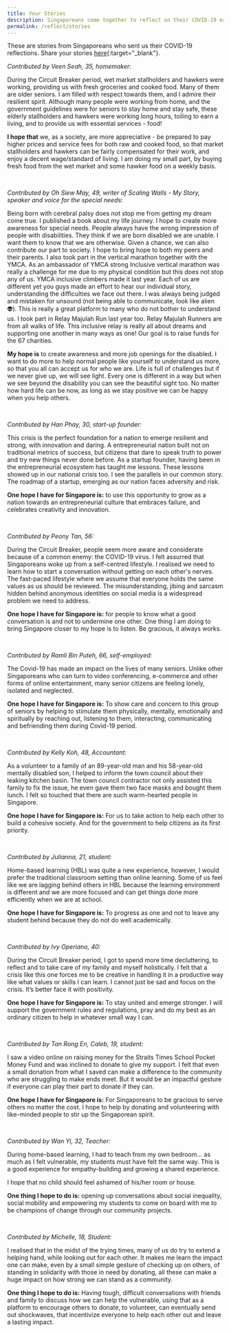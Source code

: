 ```yaml
---
title: Your Stories
description: Singaporeans come together to reflect on their COVID-19 experiences and share what they learned. Read their stories.
permalink: /reflect/stories
---
```


These are stories from Singaporeans who sent us their COVID-19 reflections. Share your stories [here](https://storiesofus.gov.sg){:target="_blank"}.

*Contributed by Veen Seah, 35, homemaker:*
 
During the Circuit Breaker period, wet market stallholders and hawkers were working, providing us with fresh groceries and cooked food. Many of them are older seniors. I am filled with respect towards them, and I admire their resilient spirit. Although many people were working from home, and the government guidelines were for seniors to stay home and stay safe, these elderly stallholders and hawkers were working long hours, toiling to earn a living, and to provide us with essential services - food!
 
**<span class="has-text-secondary">I hope that</span>** we, as a society, are more appreciative - be prepared to pay higher prices and service fees for both raw and cooked food, so that market stallholders and hawkers can be fairly compensated for their work, and enjoy a decent wage/standard of living. I am doing my small part, by buying fresh food from the wet market and some hawker food on a weekly basis. 

&nbsp;

*Contributed by Oh Siew May, 49, writer of Scaling Walls - My Story, speaker and voice for the special needs:*
 
Being born with cerebral palsy does not stop me from getting my dream come true. I published a book about my life journey. I hope to create more awareness for special needs. People always have the wrong impression of people with disabilities. They think if we are born disabled we are unable. I want them to know that we are otherwise. Given a chance, we can also contribute our part to society. I hope to bring hope to both my peers and their parents. I also took part in the vertical marathon together with the YMCA. As an ambassador of YMCA strong Inclusive vertical marathon was really a challenge for me due to my physical condition but this does not stop any of us. YMCA inclusive climbers made it last year. Each of us are different yet you guys made an effort to hear our individual story, understanding the difficulties we face out there. I was always being judged and mistaken for unsound (not being able to communicate, look like alien 👽). This is really a great platform to many who do not bother to understand us. I took part in Relay Majulah Run last year too. Relay Majulah Runners are from all walks of life. This inclusive relay is really all about dreams and supporting one another in many ways as one! Our goal is to raise funds for the 67 charities.
 
**<span class="has-text-secondary">My hope is</span>** to create awareness and more job openings for the disabled. I want to do more to help normal people like yourself to understand us more, so that you all can accept us for who we are. Life is full of challenges but if we never give up, we will see light. Every one is different in a way but when we see beyond the disability you can see the beautiful sight too. No matter how hard life can be now, as long as we stay positive we can be happy when you help others.

&nbsp;

*Contributed by Han Phay, 30, start-up founder:*
 
This crisis is the perfect foundation for a nation to emerge resilient and strong, with innovation and daring. A entrepreneurial nation built not on traditional metrics of success, but citizens that dare to speak truth to power and try new things never done before. As a startup founder, having been in the entrepreneurial ecosystem has taught me lessons. These lessons showed up in our national crisis too. I see the parallels in our common story. The roadmap of a startup, emerging as our nation faces adversity and risk.
 
**<span class="has-text-secondary">One hope I have for Singapore is:</span>** to use this opportunity to grow as a nation towards an entrepreneurial culture that embraces failure, and celebrates creativity and innovation.

&nbsp;

*Contributed by Peony Tan, 56:*
 
During the Circuit Breaker, people seem more aware and considerate because of a common enemy: the COVID-19 virus. I felt assurred that Singaporeans woke up from a self-centred lifestyle. I realised we need to learn how to start a conversation without getting on each other's nerves. The fast-paced lifestyle where we assume that everyone holds the same values as us should be reviewed. The misunderstanding, jibing and sarcasm hidden behind anonymous identities on social media is a widespread problem we need to address.
 
**<span class="has-text-secondary">One hope I have for Singapore is:</span>** for people to know what a good conversation is and not to undermine one other. One thing I am doing to bring Singapore closer to my hope is to listen. Be gracious, it always works.

&nbsp;

*Contributed by Ramli Bin Puteh, 66, self-employed:*

The Covid-19 has made an impact on the lives of many seniors. Unlike other Singaporeans who can turn to video conferencing, e-commerce and other forms of online entertainment, many senior citizens are feeling lonely, isolated and neglected.

**<span class="has-text-secondary">One hope I have for Singapore is:</span>** To show care and concern to this group of seniors by helping to stimulate them physically, mentally, emotionally and spiritually by reaching out, listening to them, interacting, communicating and befriending them during Covid-19 period.

&nbsp;

*Contributed by Kelly Koh, 48, Accountant:*

As a volunteer to a family of an 89-year-old man and his 58-year-old mentally disabled son, I helped to inform the town council about their leaking kitchen basin. The town council contractor not only assisted this family to fix the issue, he even gave them two face masks and bought them lunch. I felt so touched that there are such warm-hearted people in Singapore.

**<span class="has-text-secondary">One hope I have for Singapore is:</span>** For us to take action to help each other to build a cohesive society. And for the government to help citizens as its first priority.

&nbsp;

*Contributed by Julianna, 21, student:*

Home-based learning (HBL) was quite a new experience, however, I would prefer the traditional classroom setting than online learning. Some of us feel like we are lagging behind others in HBL because the learning environment is different and we are more focused and can get things done more efficiently when we are at school.

**<span class="has-text-secondary">One hope I have for Singapore is:</span>** To progress as one and not to leave any student behind because they do not do well academically.

&nbsp;

*Contributed by Ivy Operiano, 40:*

During the Circuit Breaker period, I got to spend more time decluttering, to reflect and to take care of my family and myself holistically. I felt that a crisis like this one forces me to be creative in handling it in a productive way like what values or skills I can learn. I cannot just be sad and focus on the crisis. It’s better face it with positivity.

**<span class="has-text-secondary">One hope I have for Singapore is:</span>** To stay united and emerge stronger. I will support the government rules and regulations, pray and do my best as an ordinary citizen to help in whatever small way I can.

&nbsp;

*Contributed by Tan Rong En, Caleb, 19, student:*

I saw a video online on raising money for the Straits Times School Pocket Money Fund and was inclined to donate to give my support. I felt that even a small donation from what I saved can make a difference to the community who are struggling to make ends meet. But it would be an impactful gesture if everyone can play their part to donate if they can.

**<span class="has-text-secondary">One hope I have for Singapore is:</span>** For Singaporeans to be gracious to serve others no matter the cost. I hope to help by donating and volunteering with like-minded people to stir up the Singaporean spirit.

&nbsp;

*Contributed by Wan Yi, 32, Teacher:*

During home-based learning, I had to teach from my own bedroom... as much as I felt vulnerable, my students must have felt the same way. This is a good experience for empathy-building and growing a shared experience.   
   
I hope that no child should feel ashamed of his/her room or house.   
   
**<span class="has-text-secondary">One thing I hope to do is:</span>** opening up conversations about social inequality, social mobility and empowering my students to come on board with me to be champions of change through our community projects.

&nbsp;

*Contributed by Michelle, 18, Student:*

I realised that in the midst of the trying times, many of us do try to extend a helping hand, while looking out for each other. It makes me learn the impact one can make, even by a small simple gesture of checking up on others, of standing in solidarity with those in need by donating, all these can make a huge impact on how strong we can stand as a community.   
     
**<span class="has-text-secondary">One thing I hope to do is:</span>** Having tough, difficult conversations with friends and family to discuss how we can help the vulnerable, using that as a platform to encourage others to donate, to volunteer, can eventually send out shockwaves, that incentivize everyone to help each other out and leave a lasting impact.

&nbsp;

